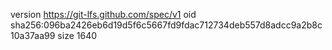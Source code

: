 version https://git-lfs.github.com/spec/v1
oid sha256:096ba2426eb6d19d5f6c5667fd9fdac712734deb557d8adcc9a2b8c10a37aa99
size 1640
